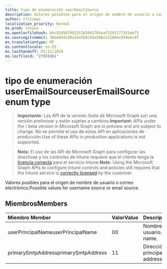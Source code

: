 ```yaml
---
title: tipo de enumeración userEmailSource
description: Valores posibles para el origen de nombre de usuario o correo electrónico.
author: tfitzmac
localization_priority: Normal
ms.prod: intune
ms.openlocfilehash: bbc524507492357b58d27b5eaf3291177351eb72
ms.sourcegitcommit: 36be044c89a19af84c93e586e22200ec919e4c9f
ms.translationtype: MT
ms.contentlocale: es-ES
ms.lasthandoff: 01/12/2019
ms.locfileid: "27955061"
---
```

# <a name="useremailsource-enum-type"></a><span data-ttu-id="2ed5c-103">tipo de enumeración userEmailSource</span><span class="sxs-lookup"><span data-stu-id="2ed5c-103">userEmailSource enum type</span></span>

> <span data-ttu-id="2ed5c-104">**Importante:** Las API de la versión /beta de Microsoft Graph son una versión preliminar y están sujetas a cambios.</span><span class="sxs-lookup"><span data-stu-id="2ed5c-104">**Important:** APIs under the / beta version in Microsoft Graph are in preview and are subject to change.</span></span> <span data-ttu-id="2ed5c-105">No se permite el uso de estas API en aplicaciones de producción.</span><span class="sxs-lookup"><span data-stu-id="2ed5c-105">Use of these APIs in production applications is not supported.</span></span>

> <span data-ttu-id="2ed5c-106">**Nota:** El uso de las API de Microsoft Graph para configurar las directivas y los controles de Intune requiere que el cliente tenga la [licencia correcta](https://go.microsoft.com/fwlink/?linkid=839381) para el servicio Intune.</span><span class="sxs-lookup"><span data-stu-id="2ed5c-106">**Note:** Using the Microsoft Graph APIs to configure Intune controls and policies still requires that the Intune service is [correctly licensed](https://go.microsoft.com/fwlink/?linkid=839381) by the customer.</span></span>

<span data-ttu-id="2ed5c-107">Valores posibles para el origen de nombre de usuario o correo electrónico.</span><span class="sxs-lookup"><span data-stu-id="2ed5c-107">Possible values for username source or email source.</span></span>
## <a name="members"></a><span data-ttu-id="2ed5c-108">Miembros</span><span class="sxs-lookup"><span data-stu-id="2ed5c-108">Members</span></span>
|<span data-ttu-id="2ed5c-109">Miembro	</span><span class="sxs-lookup"><span data-stu-id="2ed5c-109">Member</span></span>|<span data-ttu-id="2ed5c-110">Valor</span><span class="sxs-lookup"><span data-stu-id="2ed5c-110">Value</span></span>|<span data-ttu-id="2ed5c-111">Descripción</span><span class="sxs-lookup"><span data-stu-id="2ed5c-111">Description</span></span>|
|:---|:---|:---|
|<span data-ttu-id="2ed5c-112">userPrincipalName</span><span class="sxs-lookup"><span data-stu-id="2ed5c-112">userPrincipalName</span></span>|<span data-ttu-id="2ed5c-113">0</span><span class="sxs-lookup"><span data-stu-id="2ed5c-113">0</span></span>|<span data-ttu-id="2ed5c-114">Nombre principal de usuario.</span><span class="sxs-lookup"><span data-stu-id="2ed5c-114">User principal name.</span></span>|
|<span data-ttu-id="2ed5c-115">primarySmtpAddress</span><span class="sxs-lookup"><span data-stu-id="2ed5c-115">primarySmtpAddress</span></span>|<span data-ttu-id="2ed5c-116">1</span><span class="sxs-lookup"><span data-stu-id="2ed5c-116">1</span></span>|<span data-ttu-id="2ed5c-117">Dirección SMTP principal.</span><span class="sxs-lookup"><span data-stu-id="2ed5c-117">Primary SMTP address.</span></span>|





